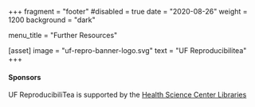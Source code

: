 +++
fragment = "footer"
#disabled = true
date = "2020-08-26"
weight = 1200
background = "dark"

menu_title = "Further Resources"

[asset]
  image = "uf-repro-banner-logo.svg"
  text = "UF Reproducibilitea"
+++

#### Sponsors

UF ReproducibiliTea is supported by the [Health Science Center Libraries](https://library.health.ufl.edu/)
